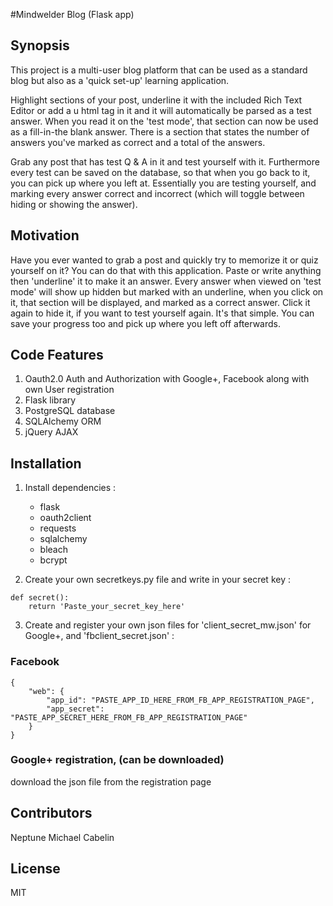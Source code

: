 #Mindwelder Blog (Flask app)

## Synopsis

This project is a multi-user blog platform that can be used as a standard blog but also as a 'quick set-up' learning application.

Highlight sections of your post, underline it with the included Rich Text Editor or add a u html tag in it and it will automatically be parsed as a test answer. When you read it on the 'test mode', that section can now be used as a fill-in-the blank answer. There is a section that states the number of answers you've marked as correct and a total of the answers.

Grab any post that has test Q & A in it and test yourself with it. Furthermore every test can be saved on the database, so that when you go back to it, you can pick up where you left at. Essentially you are testing yourself, and marking every answer correct and incorrect (which will toggle between hiding or showing the answer).

## Motivation

Have you ever wanted to grab a post and quickly try to memorize it or quiz yourself on it? You can do that with this application. Paste or write anything then 'underline' it to make it an answer. Every answer when viewed on 'test mode' will show up hidden but marked with an underline, when you click on it, that section will be displayed, and marked as a correct answer. Click it again to hide it, if you want to test yourself again. It's that simple. You can save your progress too and pick up where you left off afterwards.

## Code Features
1. Oauth2.0 Auth and Authorization with Google+, Facebook along with own User registration
2. Flask library 
3. PostgreSQL database
4. SQLAlchemy ORM
5. jQuery AJAX

## Installation
1. Install dependencies :
	* flask
	* oauth2client
	* requests
	* sqlalchemy
	* bleach
	* bcrypt

2. Create your own secretkeys.py file and write in your secret key :
```
def secret():
	return 'Paste_your_secret_key_here'
```

3. Create and register your own json files for 'client_secret_mw.json' for Google+, and 'fbclient_secret.json' :

### Facebook
```
{
	"web": {
		"app_id": "PASTE_APP_ID_HERE_FROM_FB_APP_REGISTRATION_PAGE",
		"app_secret": "PASTE_APP_SECRET_HERE_FROM_FB_APP_REGISTRATION_PAGE"
	}
}
```

### Google+ registration, (can be downloaded)
download the json file from the registration page

## Contributors

Neptune Michael Cabelin

## License

MIT